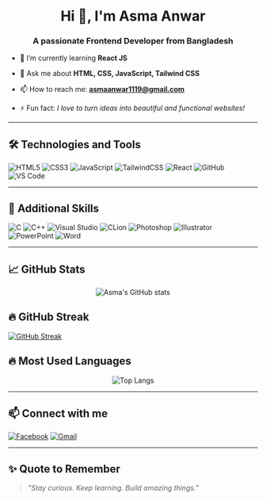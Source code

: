 <h1 align="center">Hi 👋, I'm Asma Anwar</h1>
<h3 align="center">A passionate Frontend Developer from Bangladesh</h3>

- 🌱 I’m currently learning **React JS**

- 💬 Ask me about **HTML, CSS, JavaScript, Tailwind CSS**

- 📫 How to reach me: **asmaanwar1119@gmail.com**

- ⚡ Fun fact: *I love to turn ideas into beautiful and functional websites!*

---
## 🛠 Technologies and Tools

![HTML5](https://img.shields.io/badge/HTML5-E34F26?style=flat&logo=html5&logoColor=white)
![CSS3](https://img.shields.io/badge/CSS3-1572B6?style=flat&logo=css3&logoColor=white)
![JavaScript](https://img.shields.io/badge/JavaScript-F7DF1E?style=flat&logo=javascript&logoColor=black)
![TailwindCSS](https://img.shields.io/badge/TailwindCSS-38B2AC?style=flat&logo=tailwind-css&logoColor=white)
![React](https://img.shields.io/badge/React-20232A?style=flat&logo=react&logoColor=61DAFB)
![GitHub](https://img.shields.io/badge/GitHub-181717?style=flat&logo=github&logoColor=white)
![VS Code](https://img.shields.io/badge/VS_Code-007ACC?style=flat&logo=visual-studio-code&logoColor=white)

---

## 🧰 Additional Skills

![C](https://img.shields.io/badge/C-00599C?style=flat&logo=c&logoColor=white)
![C++](https://img.shields.io/badge/C++-00599C?style=flat&logo=c%2B%2B&logoColor=white)
![Visual Studio](https://img.shields.io/badge/Visual_Studio-5C2D91?style=flat&logo=visual-studio&logoColor=white)
![CLion](https://img.shields.io/badge/CLion-000000?style=flat&logo=clion&logoColor=white)
![Photoshop](https://img.shields.io/badge/Photoshop-31A8FF?style=flat&logo=adobe-photoshop&logoColor=white)
![Illustrator](https://img.shields.io/badge/Illustrator-FF9A00?style=flat&logo=adobe-illustrator&logoColor=white)
![PowerPoint](https://img.shields.io/badge/PowerPoint-D24726?style=flat&logo=microsoft-powerpoint&logoColor=white)
![Word](https://img.shields.io/badge/Word-2B579A?style=flat&logo=microsoft-word&logoColor=white)

---
## 📈 GitHub Stats

<p align="center">
  <img src="https://github-readme-stats.vercel.app/api?username=AsmaAnwar05&show_icons=true&theme=radical" alt="Asma's GitHub stats" />
</p>

## 🔥 GitHub Streak

[![GitHub Streak](https://github-readme-streak-stats.herokuapp.com?user=AsmaAnwar05&theme=radical)](https://git.io/streak-stats)




## 🔥 Most Used Languages

<p align="center">
  <img src="https://github-readme-stats.vercel.app/api/top-langs/?username=AsmaAnwar05&layout=compact&theme=radical" alt="Top Langs" />
</p>

---

## 📫 Connect with me

[![Facebook](https://img.shields.io/badge/Facebook-1877F2?style=flat&logo=facebook&logoColor=white)](https://www.facebook.com/share/1KF3R5W7LJ/?mibextid=wwXIfr)
[![Gmail](https://img.shields.io/badge/Gmail-D14836?style=flat&logo=gmail&logoColor=white)](mailto:asmaanwar1119@gmail.com)
<!-- Add your LinkedIn later like this:
[![LinkedIn](https://img.shields.io/badge/LinkedIn-0077B5?style=flat&logo=linkedin&logoColor=white)]([https://linkedin.com/in/yourusername])
-->

---

## ✨ Quote to Remember

> *"Stay curious. Keep learning. Build amazing things."*

